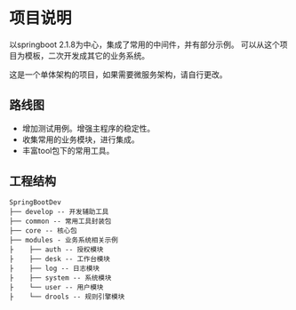 # 项目说明
以springboot 2.1.8为中心，集成了常用的中间件，并有部分示例。
可以从这个项目为模板，二次开发成其它的业务系统。

这是一个单体架构的项目，如果需要微服务架构，请自行更改。
## 路线图
* 增加测试用例。增强主程序的稳定性。
* 收集常用的业务模块，进行集成。
* 丰富tool包下的常用工具。

## 工程结构
``` 
SpringBootDev
├── develop -- 开发辅助工具
├── common -- 常用工具封装包
├── core -- 核心包
├── modules - 业务系统相关示例
├    ├── auth -- 授权模块 
├    ├── desk -- 工作台模块 
├    ├── log -- 日志模块 
├    ├── system -- 系统模块 
├    └── user -- 用户模块 
├    └── drools -- 规则引擎模块 

```
